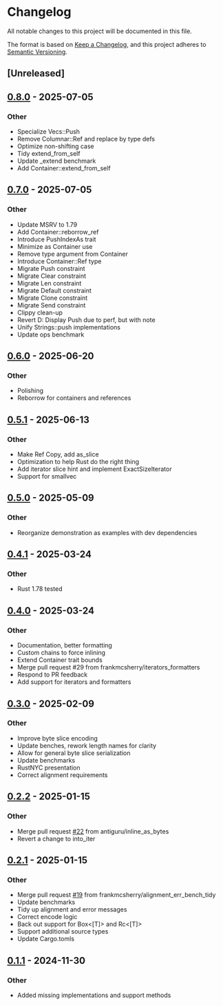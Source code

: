 # Changelog

All notable changes to this project will be documented in this file.

The format is based on [Keep a Changelog](https://keepachangelog.com/en/1.0.0/),
and this project adheres to [Semantic Versioning](https://semver.org/spec/v2.0.0.html).

## [Unreleased]

## [0.8.0](https://github.com/frankmcsherry/columnar/compare/columnar-v0.7.0...columnar-v0.8.0) - 2025-07-05

### Other

- Specialize Vecs::Push<Slice>
- Remove Columnar::Ref and replace by type defs
- Optimize non-shifting case
- Tidy extend_from_self
- Update _extend benchmark
- Add Container::extend_from_self

## [0.7.0](https://github.com/frankmcsherry/columnar/compare/columnar-v0.6.0...columnar-v0.7.0) - 2025-07-05

### Other

- Update MSRV to 1.79
- Add Container::reborrow_ref
- Introduce PushIndexAs trait
- Minimize as Container use
- Remove type argument from Container
- Introduce Container::Ref type
- Migrate Push<Ref> constraint
- Migrate Clear constraint
- Migrate Len constraint
- Migrate Default constraint
- Migrate Clone constraint
- Migrate Send constraint
- Clippy clean-up
- Revert D: Display Push due to perf, but with note
- Unify Strings::push implementations
- Update ops benchmark

## [0.6.0](https://github.com/frankmcsherry/columnar/compare/columnar-v0.5.1...columnar-v0.6.0) - 2025-06-20

### Other

- Polishing
- Reborrow for containers and references

## [0.5.1](https://github.com/frankmcsherry/columnar/compare/columnar-v0.5.0...columnar-v0.5.1) - 2025-06-13

### Other

- Make Ref Copy, add as_slice
- Optimization to help Rust do the right thing
- Add iterator slice hint and implement ExactSizeIterator
- Support for smallvec

## [0.5.0](https://github.com/frankmcsherry/columnar/compare/columnar-v0.4.1...columnar-v0.5.0) - 2025-05-09

### Other

- Reorganize demonstration as examples with dev dependencies

## [0.4.1](https://github.com/frankmcsherry/columnar/compare/columnar-v0.4.0...columnar-v0.4.1) - 2025-03-24

### Other

- Rust 1.78 tested

## [0.4.0](https://github.com/frankmcsherry/columnar/compare/columnar-v0.3.0...columnar-v0.4.0) - 2025-03-24

### Other

- Documentation, better formatting
- Custom chains to force inlining
- Extend Container trait bounds
- Merge pull request #29 from frankmcsherry/iterators_formatters
- Respond to PR feedback
- Add support for iterators and formatters

## [0.3.0](https://github.com/frankmcsherry/columnar/compare/columnar-v0.2.2...columnar-v0.3.0) - 2025-02-09

### Other

- Improve byte slice encoding
- Update benches, rework length names for clarity
- Allow for general byte slice serialization
- Update benchmarks
- RustNYC presentation
- Correct alignment requirements

## [0.2.2](https://github.com/frankmcsherry/columnar/compare/columnar-v0.2.1...columnar-v0.2.2) - 2025-01-15

### Other

- Merge pull request [#22](https://github.com/frankmcsherry/columnar/pull/22) from antiguru/inline_as_bytes
- Revert a change to into_iter

## [0.2.1](https://github.com/frankmcsherry/columnar/compare/columnar-v0.2.0...columnar-v0.2.1) - 2025-01-15

### Other

- Merge pull request [#19](https://github.com/frankmcsherry/columnar/pull/19) from frankmcsherry/alignment_err_bench_tidy
- Update benchmarks
- Tidy up alignment and error messages
- Correct encode logic
- Back out support for Box<[T]> and Rc<[T]>
- Support additional source types
- Update Cargo.tomls

## [0.1.1](https://github.com/frankmcsherry/columnar/compare/v0.1.0...v0.1.1) - 2024-11-30

### Other

- Added missing implementations and support methods
